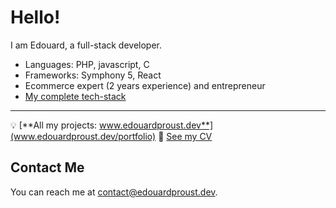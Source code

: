 # Hello!

I am Edouard, a full-stack developer.
- Languages: PHP, javascript, C
- Frameworks: Symphony 5, React
- Ecommerce expert (2 years experience) and entrepreneur
- [My complete tech-stack](https://github.com/edouardproust/edouardproust/blob/main/CV_web-developer_2022-05-29-min.pdf)

---
💡 [**All my projects: www.edouardproust.dev**](www.edouardproust.dev/portfolio)
📃 [See my CV](https://github.com/edouardproust/edouardproust/blob/main/CV_web-developer_2022-05-29-min.pdf)

## Contact Me
You can reach me at contact@edouardproust.dev.
